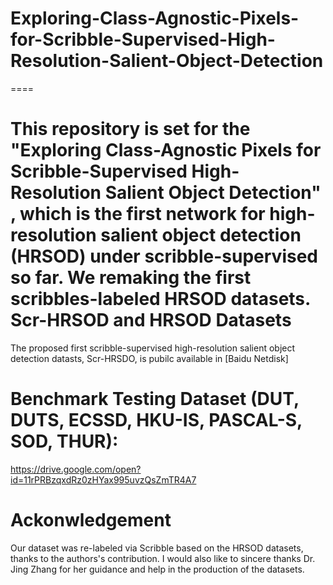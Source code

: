 # Exploring-Class-Agnostic-Pixels-for-Scribble-Supervised-High-Resolution-Salient-Object-Detection
====

  This repository is set for the "Exploring Class-Agnostic Pixels for Scribble-Supervised High-Resolution Salient Object Detection" , which is the first network for high-resolution salient object detection (HRSOD) under scribble-supervised so far. We remaking the first scribbles-labeled HRSOD datasets.
Scr-HRSOD and HRSOD Datasets
====

  The proposed first scribble-supervised high-resolution salient object detection datasts, Scr-HRSDO, is pubilc available in [Baidu Netdisk]
  
Benchmark Testing Dataset (DUT, DUTS, ECSSD, HKU-IS, PASCAL-S, SOD, THUR):
========
https://drive.google.com/open?id=11rPRBzqxdRz0zHYax995uvzQsZmTR4A7

Ackonwledgement
=======
Our dataset was re-labeled via Scribble based on the HRSOD datasets, thanks to the authors's contribution. I would also like to sincere thanks Dr. Jing Zhang for her guidance and help in the production of the datasets.
